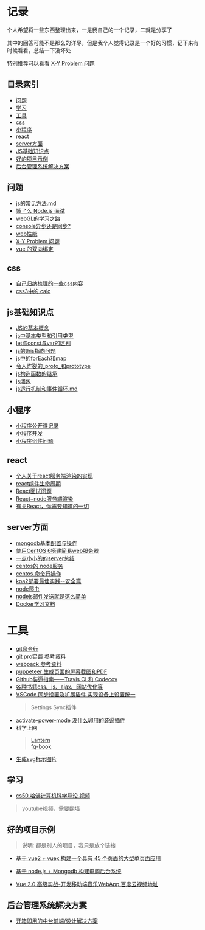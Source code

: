 # 记录

  个人希望将一些东西整理出来，一是我自己的一个记录，二就是分享了

  其中的回答可能不是那么的详尽，但是我个人觉得记录是一个好的习惯，记下来有时候看看，总结一下没坏处

  特别推荐可以看看 [X-Y Problem 问题](https://coolshell.cn/articles/10804.html)

## 目录索引

- [问题](#问题)
- [学习](#学习)
- [工具](#工具)
- [css](#css)
- [小程序](#小程序)
- [react](#react)
- [server方面](#server方面)
- [JS基础知识点](#js基础知识点)
- [好的项目示例](#好的项目示例)
- [后台管理系统解决方案](#后台管理系统解决方案)


## 问题
* [js的常见方法.md](./js/js的常见方法.md)
* [饿了么 Node.js 面试](https://github.com/ElemeFE/node-interview/tree/master/sections/zh-cn)
* [webGL的学习之路](https://blog.csdn.net/column/details/webgl.html?&page=2)
* [console异步还是同步?](https://blog.csdn.net/tingyugetc11/article/details/77569010)
* [web性能](https://github.com/laoqiren/web-performance)
* [X-Y Problem 问题](https://coolshell.cn/articles/10804.html)
* [vue 的双向绑定](https://www.cnblogs.com/kidney/p/6052935.html?utm_source=gold_browser_extension)

## css
* [自己归纳梳理的一些css内容](./css/README.md)
* [css3中的 calc](https://blog.csdn.net/xianyu410725/article/details/53464834)

## js基础知识点
* [JS的基本概念](./js/真正弄懂JS.md)
* [js中基本类型和引用类型](./js/js中基本类型和引用类型.md)
* [let与const与var的区别](./js/let与const与var.md)
* [js的this指向问题](./js/js中this的指向问题.md)
* [js中的forEach和map](./js/js中for和map和forEach.md)
* [令人炸裂的_proto_和prototype](./js/令人炸裂的_proto_和prototype.md)
* [js构造函数的继承](./js/js构造函数的继承.md)
* [js闭包](./js/闭包.md)
* [js运行机制和事件循环.md](./js/js运行机制和事件循环.md)

## 小程序
* [小程序公开课记录](./other/小程序公开课记录.md)
* [小程序开发](./other/小程序开发.md)
* [小程序组件问题](./other/小程序组件问题.md)

## react 
* [个人关于react服务端渲染的实现](https://github.com/HerryLo/react-nodeRender)
* [react组件生命周期](./frame/react生命周期.md)
* [React面试问题](./frame/React问题.md)
* [React+node服务端渲染](https://segmentfault.com/a/1190000003735257)
* [有关React，你需要知道的一切](https://hateonion.github.io/react-bits-CN/)

## server方面
* [mongodb基本配置与操作](./server/mongodb基本配置与操作.md)
* [使用CentOS 6搭建简易web服务器](./server/使用centos6搭建简易web服务.md)
* [一点小小的的server总结](https://github.com/HerryLo/Knowledge/tree/master/server)
* [centos的 node服务](./server/centos配置node服务.md)
* [centos 命令行操作](./server/CentOS6命令行.md)
* [koa2部署最佳实践--安全篇](https://cnodejs.org/topic/5a41c3829807389a1809f6e0)
* [node爬虫](https://github.com/HerryLo/JavascriptCode/tree/master/node_reptile)
* [nodejs邮件发送就是这么简单](https://cnodejs.org/topic/572021b2fa48138c41110e4f)
* [Docker学习文档](https://github.com/yeasy/docker_practice)

# 工具
* [git命令行](./other/git.md)
* [git pro实践 参考资料](http://iissnan.com/progit/)
* [webpack 参考资料](https://doc.webpack-china.org/concepts/)
* [puppeteer 生成页面的屏幕截图和PDF](https://pptr.dev/)
* [Github装逼指南——Travis CI 和 Codecov](https://segmentfault.com/a/1190000004415437)
* [各种书籍css、js、ajax、网站优化等](http://www.linqing07.com/book.html)
* [VSCode 同步设置及扩展插件 实现设备上设置统一](https://www.cnblogs.com/kenz520/p/7416836.html)
  > Settings Sync插件
* [activate-power-mode 没什么卵用的装逼插件](https://atom.io/packages/activate-power-mode)
* 科学上网
  > [Lantern](https://github.com/getlantern/lantern)  
  > [fq-book](https://github.com/loremwalker/fq-book)
* [生成svg标示图片](https://shields.io/#/)

## 学习
- [cs50 哈佛计算机科学导论 视频](https://www.youtube.com/channel/UCcabW7890RKJzL968QWEykA)
 > youtube视频，需要翻墙

## 好的项目示例
> 说明: 都是别人的项目，我只是放个链接

* [基于 vue2 + vuex 构建一个具有 45 个页面的大型单页面应用][30]
* [基于 node.js + Mongodb 构建电商后台系统][31]
* [Vue 2.0 高级实战-开发移动端音乐WebApp 百度云视频地址][32]

  [30]: https://github.com/bailicangdu/vue2-elm
  [31]: https://github.com/bailicangdu/node-elm
  [32]: https://pan.baidu.com/s/1geQIWHt?qq-pf-to=pcqq.group&errno=0&errmsg=Auth%20Login%20Sucess&&bduss=&ssnerror=0#list/path=%2FVue%202.0%20%E9%AB%98%E7%BA%A7%E5%AE%9E%E6%88%98-%E5%BC%80%E5%8F%91%E7%A7%BB%E5%8A%A8%E7%AB%AF%E9%9F%B3%E4%B9%90WebApp

## 后台管理系统解决方案
* [开箱即用的中台前端/设计解决方案](https://pro.ant.design/)
